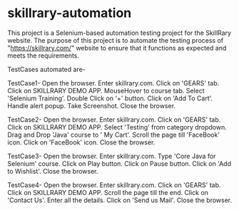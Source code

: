 # skillrary-automation
This project is a Selenium-based automation testing project for the SkillRary website. The purpose of this project is to automate the testing process of "https://skillrary.com/" website to ensure that it functions as expected and meets the requirements.

TestCases automated are-

TestCase1-
Open the browser.
Enter skillrary.com.
Click on 'GEARS' tab.
Click on SKILLRARY DEMO APP.
MouseHover to course tab.
Select 'Selenium Training'.
Double Click on '+' button.
Click on 'Add To Cart'.
Handle alert popup.
Take Screenshot.
Close the browser.

TestCase2-
Open the browser.
Enter skillrary.com.
Click on 'GEARS' tab.
Click on SKILLRARY DEMO APP.
Select 'Testing' from category dropdown.
Drag and Drop 'Java' course to ' My Cart'.
Scroll the page till 'FaceBook' icon.
Click on 'FaceBook' icon.
Close the browser.

TestCase3-
Open the browser.
Enter skillrary.com.
Type 'Core Java for Selenium' course.
Click on Play button.
Click on Pause button.
Click on 'Add to Wishlist'.
Close the browser.

TestCase4-
Open the browser.
Enter skillrary.com.
Click on 'GEARS' tab.
Click on SKILLRARY DEMO APP.
Scroll the page till the end.
Click on 'Contact Us'.
Enter all the details.
Click on 'Send us Mail'.
Close the browser.
